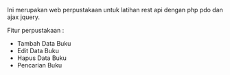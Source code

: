 Ini merupakan web perpustakaan untuk latihan rest api dengan php pdo dan ajax jquery.

Fitur perpustakaan :

- Tambah Data Buku
- Edit Data Buku
- Hapus Data Buku
- Pencarian Buku
